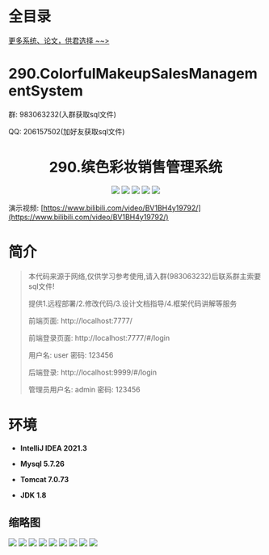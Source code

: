 # 全目录

[更多系统、论文，供君选择 ~~>](https://www.bitwise.net.cn)

# 290.ColorfulMakeupSalesManagementSystem

<p>群: 983063232(入群获取sql文件)</p>
<p>QQ: 206157502(加好友获取sql文件)</p>

<p><h1 align="center">290.缤色彩妆销售管理系统</h1></p>



<p align="center">
	<img src="https://img.shields.io/badge/jdk-1.8-orange.svg"/>
    <img src="https://img.shields.io/badge/spring-5.x-lightgrey.svg"/>
    <img src="https://img.shields.io/badge/springmvc-3.x-blue.svg"/>
    <img src="https://img.shields.io/badge/mybatis-5.x-yellow.svg"/>
    <img src="https://img.shields.io/badge/vue-5.x-yellow.svg"/>
</p>

演示视频: [https://www.bilibili.com/video/BV1BH4y19792/](https://www.bilibili.com/video/BV1BH4y19792/)

# 简介

> 本代码来源于网络,仅供学习参考使用,请入群(983063232)后联系群主索要sql文件!
>
> 提供1.远程部署/2.修改代码/3.设计文档指导/4.框架代码讲解等服务
>
> 前端页面: http://localhost:7777/
> 
> 前端登录页面: http://localhost:7777/#/login
>
> 用户名: user   密码: 123456
>
> 后端登录: http://localhost:9999/#/login
> 
> 管理员用户名: admin   密码: 123456
>


# 环境

- <b>IntelliJ IDEA 2021.3</b>

- <b>Mysql 5.7.26</b>

- <b>Tomcat 7.0.73</b>

- <b>JDK 1.8</b>





## 缩略图

![](https://bitwise.oss-cn-heyuan.aliyuncs.com/2024/9/10/a185c713-f992-4c7f-bb42-44281b7ae134.png)
![](https://bitwise.oss-cn-heyuan.aliyuncs.com/2024/9/10/42329f94-cebf-4938-9b39-41acc120cbaa.png)
![](https://bitwise.oss-cn-heyuan.aliyuncs.com/2024/9/10/885ef2ec-5ae4-4914-a88e-8a6807e55090.png)
![](https://bitwise.oss-cn-heyuan.aliyuncs.com/2024/9/10/c248e029-3c33-4704-8359-4fd1e411b4ac.png)
![](https://bitwise.oss-cn-heyuan.aliyuncs.com/2024/9/10/3b6657ea-99c7-4f66-83c2-8e97096aa003.png)
![](https://bitwise.oss-cn-heyuan.aliyuncs.com/2024/9/10/74ac4248-64a5-417c-858f-3bcb221eb4aa.png)
![](https://bitwise.oss-cn-heyuan.aliyuncs.com/2024/9/10/689b4649-30f6-4e51-a63a-f80cf442f377.png)
![](https://bitwise.oss-cn-heyuan.aliyuncs.com/2024/9/10/a3a71e3c-ebb2-43c3-b470-f4dac4b54746.png)
![](https://bitwise.oss-cn-heyuan.aliyuncs.com/2024/9/10/b1f1ae45-f65c-43d3-b038-cb29fcd2cf1a.png)







